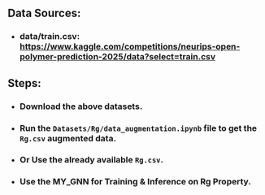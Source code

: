 ## Data Sources:
- ### data/train.csv: https://www.kaggle.com/competitions/neurips-open-polymer-prediction-2025/data?select=train.csv

## Steps:
- ### Download the above datasets.
- ### Run the `Datasets/Rg/data_augmentation.ipynb` file to get the `Rg.csv` augmented data.
- ### Or Use the already available `Rg.csv`.
- ### Use the MY_GNN for Training & Inference on Rg Property.
